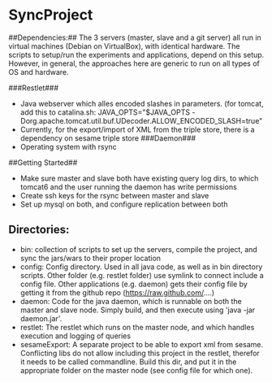 SyncProject
===========

##Dependencies:##
The 3 servers (master, slave and a git server) all run in virtual machines (Debian on VirtualBox), with identical hardware. The scripts to setup/run the experiments and applications, depend on this setup. However, in general, the approaches here are generic to run on all types of OS and hardware.

###Restlet###
* Java webserver which alles encoded slashes in parameters. (for tomcat, add this to catalina.sh: JAVA_OPTS="$JAVA_OPTS -Dorg.apache.tomcat.util.buf.UDecoder.ALLOW_ENCODED_SLASH=true"
* Currently, for the export/import of XML from the triple store, there is a dependency on sesame triple store
###Daemon###
* Operating system with rsync


##Getting Started##
* Make sure master and slave both have existing query log dirs, to which tomcat6 and the user running the daemon has write permissions
* Create ssh keys for the rsync between master and slave
* Set up mysql on both, and configure replication between both

## Directories:
* bin: collection of scripts to set up the servers, compile the project, and sync the jars/wars to their proper location
* config: Config directory. Used in all java code, as well as in bin directory scripts. Other folder (e.g. restlet folder) use symlink to connect include a config file. Other applications (e.g. daemon) gets their config file by getting it from the github repo (https://raw.github.com/....)
* daemon: Code for the java daemon, which is runnable on both the master and slave node. Simply build, and then execute using 'java -jar daemon.jar'.
* restlet: The restlet which runs on the master node, and which handles execution and logging of queries
* sesameExport: A separate project to be able to export xml from sesame. Conflicting libs do not allow including this project in the restlet, therefor it needs to be called commandline. Build this dir, and put it in the appropriate folder on the master node (see config file for which one).
